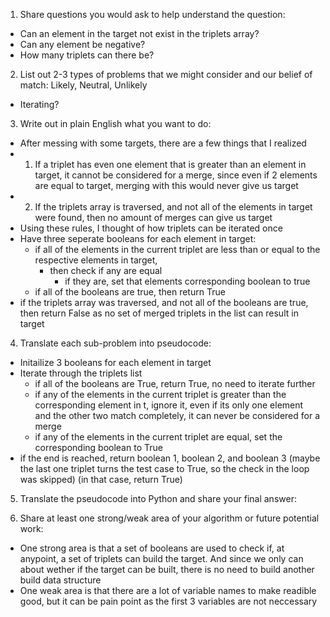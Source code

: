 1. Share questions you would ask to help understand the question:
- Can an element in the target not exist in the triplets array?
- Can any element be negative?
- How many triplets can there be?

2. List out 2-3 types of problems that we might consider and our belief of match: Likely, Neutral, Unlikely
- Iterating?

3. Write out in plain English what you want to do: 
- After messing with some targets, there are a few things that I realized
- 1. If a triplet has even one element that is greater than an element in target, it cannot be considered for a merge, since even if 2 elements are equal to target, merging with this would never give us target 
- 2. If the triplets array is traversed, and not all of the elements in target were found, then no amount of merges can give us target
- Using these rules, I thought of how triplets can be iterated once 
- Have three seperate booleans for each element in target:
  - if all of the elements in the current triplet are less than or equal to the respective elements in target, 
    - then check if any are equal
      - if they are, set that elements corresponding boolean to true
  - if all of the booleans are true, then return True
- if the triplets array was traversed, and not all of the booleans are true, then return False as no set of merged triplets in the list can result in target

4. Translate each sub-problem into pseudocode:
- Initailize 3 booleans for each element in target
- Iterate through the triplets list
  - if all of the booleans are True, return True, no need to iterate further
  - if any of the elements in the current triplet is greater than the corresponding element in t, ignore it, even if its only one element and the other two match completely, it can never be considered for a merge
  - if any of the elements in the current triplet are equal, set the corresponding boolean to True
- if the end is reached, return boolean 1, boolean 2, and boolean 3 (maybe the last one triplet turns the test case to True, so the check in the loop was skipped) (in that case, return True)

5. Translate the pseudocode into Python and share your final answer:
  <!-- class Solution:
    def mergeTriplets(self, triplets: List[List[int]], target: List[int]) -> bool:
        target1 = target[0]
        target2 = target[1]
        target3 = target[2]

        t1Found = False
        t2Found = False
        t3Found = False

        for i, j, k in triplets:
            if t1Found and t2Found and t3Found:
                return True
            if i > target1 or j > target2 or k > target3:
                continue
            if i == target1:
                t1Found = True
            if j == target2:
                t2Found = True
            if k == target3:
                t3Found = True
        
        return t1Found and t2Found and t3Found  -->

6. Share at least one strong/weak area of your algorithm or future potential work:
- One strong area is that a set of booleans are used to check if, at anypoint, a set of triplets can build the target. And since we only can about wether if the target can be built, there is no need to build another build data structure
- One weak area is that there are a lot of variable names to make readible good, but it can be pain point as the first 3 variables are not neccessary